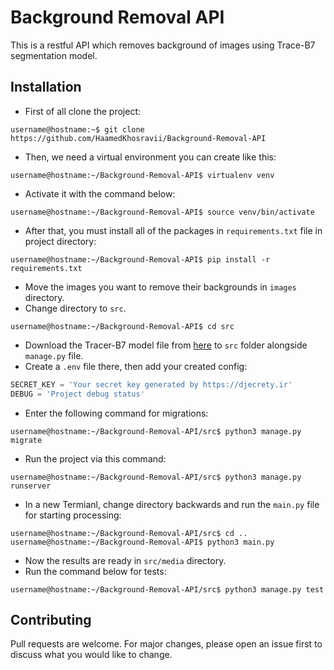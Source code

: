 # Background Removal API
This is a restful API which removes background of images using Trace-B7 segmentation model.

## Installation

* First of all clone the project:
```console
username@hostname:~$ git clone https://github.com/HaamedKhosravii/Background-Removal-API
```
* Then, we need a virtual environment you can create like this:
```console
username@hostname:~/Background-Removal-API$ virtualenv venv
```
* Activate it with the command below:
```console
username@hostname:~/Background-Removal-API$ source venv/bin/activate
```
* After that, you must install all of the packages in `requirements.txt` file in project directory:
```console
username@hostname:~/Background-Removal-API$ pip install -r requirements.txt
```
* Move the images you want to remove their backgrounds in `images` directory.
* Change directory to `src`.
```console
username@hostname:~/Background-Removal-API$ cd src
```
* Download the Tracer-B7 model file from [here](https://huggingface.co/Carve/tracer_b7/resolve/d8a8fd9e7b3fa0d2f1506fe7242966b34381e9c5/tracer_b7.pth) to `src` folder alongside `manage.py` file.
* Create a `.env` file there, then add your created config:
```python
SECRET_KEY = 'Your secret key generated by https://djecrety.ir'
DEBUG = 'Project debug status'
```
* Enter the following command for migrations:
```console
username@hostname:~/Background-Removal-API/src$ python3 manage.py migrate
```
* Run the project via this command:
```console
username@hostname:~/Background-Removal-API/src$ python3 manage.py runserver
```
* In a new Termianl, change directory backwards and run the `main.py` file for starting processing:
```console
username@hostname:~/Background-Removal-API/src$ cd ..
username@hostname:~/Background-Removal-API$ python3 main.py
```
* Now the results are ready in `src/media` directory.
* Run the command below for tests:
```console
username@hostname:~/Background-Removal-API/src$ python3 manage.py test
```

## Contributing
Pull requests are welcome. For major changes, please open an issue first to discuss what you would like to change.


